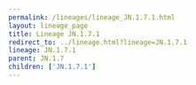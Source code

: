 ```yaml
---
permalink: /lineages/lineage_JN.1.7.1.html
layout: lineage_page
title: Lineage JN.1.7.1
redirect_to: ../lineage.html?lineage=JN.1.7.1
lineage: JN.1.7.1
parent: JN.1.7
children: ['JN.1.7.1']
---
```

